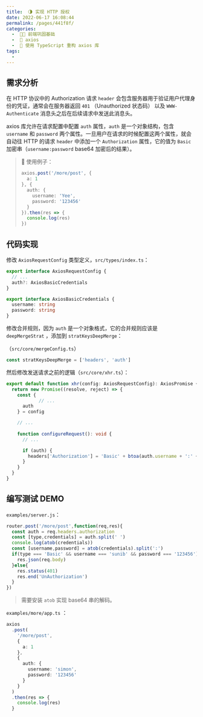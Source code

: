 ```yaml
---
title:  🌗 实现 HTTP 授权
date: 2022-06-17 16:08:44
permalink: /pages/441f8f/
categories:
  -  🚶🏻 前端巩固基础
  -  🚟 axios
  -  💽 使用 TypeScript 重构 axios 库
tags:
  - 
---
```

## 需求分析

在 HTTP 协议中的 Authorization 请求 `header` 会包含服务器用于验证用户代理身份的凭证，通常会在服务器返回 `401` （Unauthorized 状态码） 以及 `WWW-Authenticate` 消息头之后在后续请求中发送此消息头。

axios 库允许在请求配置中配置 `auth` 属性，`auth` 是一个对象结构，包含 `username` 和 `password` 两个属性。一旦用户在请求的时候配置这两个属性，就会自动往 HTTP 的请求 `header` 中添加一个 `Authorization` 属性，它的值为 `Basic` 加密串（`username:password` base64 加密后的结果）。

> 🌰 使用例子：
>
> ```typescript
> axios.post('/more/post', {
>   a: 1
> }, {
>   auth: {
>     username: 'Yee',
>     password: '123456'
>   }
> }).then(res => {
>   console.log(res)
> })
> ```



## 代码实现

修改 `AxiosRequestConfig` 类型定义，`src/types/index.ts`：

```typescript
export interface AxiosRequestConfig {
  // ...
  auth?: AxiosBasicCredentials
}

export interface AxiosBasicCredentials {
  username: string
  password: string
}
```



修改合并规则，因为 `auth` 是一个对象格式，它的合并规则应该是 `deepMergeStrat` ，添加到 `stratKeysDeepMerge`：

（`src/core/mergeConfig.ts`）

```typescript
const stratKeysDeepMerge = ['headers', 'auth']
```



然后修改发送请求之前的逻辑（`src/core/xhr.ts`）：

```typescript
export default function xhr(config: AxiosRequestConfig): AxiosPromise {
  return new Promise((resolve, reject) => {
    const {
			// ...
      auth
    } = config

    // ...
    
    function configureRequest(): void {
      // ...

      if (auth) {
        headers['Authorization'] = 'Basic' + btoa(auth.username + ':' + auth.password)
      }
    }
  }
}
```



## 编写测试 DEMO

`examples/server.js`：

```js
router.post('/more/post',function(req,res){
  const auth = req.headers.authorization
  const [type,credentials] = auth.split(' ')
  console.log(atob(credentials))
  const [username,password] = atob(credentials).split(':')
  if(type === 'Basic' && username === 'sunib' && password === '123456'){
    res.json(req.body)
  }else{
    res.status(401)
    res.end('UnAuthorization')
  }
})
```

> 需要安装 `atob` 实现 base64 串的解码。



`examples/more/app.ts` ：

```typescript
axios
  .post(
    '/more/post',
    {
      a: 1
    },
    {
      auth: {
        username: 'simon',
        password: '123456'
      }
    }
  )
  .then(res => {
    console.log(res)
  }
```

